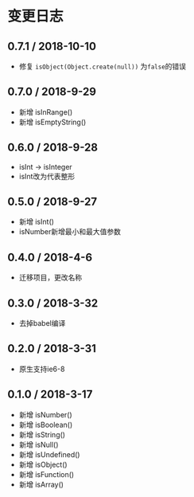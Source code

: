 # 变更日志

## 0.7.1 / 2018-10-10

- 修复 `isObject(Object.create(null))` 为`false`的错误

## 0.7.0 / 2018-9-29

- 新增 isInRange()
- 新增 isEmptyString()

## 0.6.0 / 2018-9-28

- isInt -> isInteger
- isInt改为代表整形

## 0.5.0 / 2018-9-27

- 新增 isInt()
- isNumber新增最小和最大值参数

## 0.4.0 / 2018-4-6

- 迁移项目，更改名称 

## 0.3.0 / 2018-3-32

- 去掉babel编译

## 0.2.0 / 2018-3-31

- 原生支持ie6-8 

## 0.1.0 / 2018-3-17

- 新增 isNumber()
- 新增 isBoolean()
- 新增 isString()
- 新增 isNull()
- 新增 isUndefined()
- 新增 isObject()
- 新增 isFunction()
- 新增 isArray()

